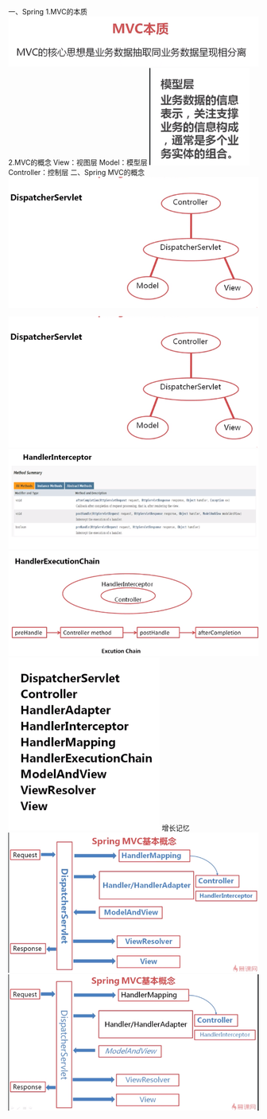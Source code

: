 一、Spring
1.MVC的本质
![mvc](_v_images/_mvc_1531797466_31747.png)
2.MVC的概念
View：视图层
Model：模型层
![](_v_images/_1531797535_14219.png)
Controller：控制层
二、Spring MVC的概念
![DispatcherServlet](_v_images/_dispatcher_1531797636_17068.png)

![DispatcherServlet](_v_images/_dispatcher_1531797664_7761.png)
![HandlerInterceptor](_v_images/_handlerint_1531797697_12727.png)
![Hand](_v_images/_hand_1531797731_27699.png)
![](_v_images/_1531797907_9730.png)
增长记忆![](_v_images/_1531797922_19037.png)
![](_v_images/_1531797930_30834.png)

